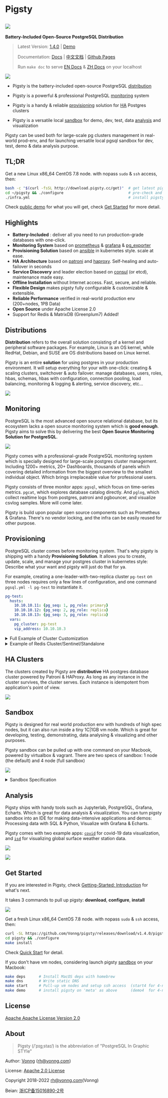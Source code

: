 # Pigsty

## ![](docs/_media/icon.svg)

**Battery-Included Open-Source PostgreSQL Distribution**

> Latest Version: [1.4.0](https://github.com/Vonng/pigsty/releases/tag/v1.4.0)  |  [Demo](http://home.pigsty.cc)
>
> Documentation: [Docs](https://pigsty.cc/) | [中文文档](https://pigsty.cc/#/zh-cn/) | [Github Pages](https://vonng.github.io/pigsty/#/)
> 
> Run `make doc` to serve [EN Docs](docs/) & [ZH Docs](docs/zh-cn/) on your localhost

![](docs/_media/what.svg)

* Pigsty is the battery-included open-source PostgreSQL [distribution](#distribution)

* Pigsty is a powerful & professional PostgreSQL [monitoring](#monitoring) system

* Pigsty is a handy & reliable [provisioning](#provisioning) solution for [HA](#ha-clusters) Postgres clusters

* Pigsty is a versatile local [sandbox](#sandbox) for demo, dev, test, data [analysis](#analysis) and visualization

Pigsty can be used both for large-scale pg clusters management in real-world prod-env, and for launching versatile local pgsql sandbox for dev, test, demo & data analysis purpose.



## TL;DR

Get a new Linux x86_64 CentOS 7.8 node. with nopass `sudo` & `ssh` access, then:

```bash
bash -c "$(curl -fsSL http://download.pigsty.cc/get)"  # get latest pigsty source
cd ~/pigsty && ./configure                             # pre-check and config templating 
./infra.yml                                            # install pigsty on current node
``` 

Check [public demo](http://demo.pigsty.cc) for what you will get, check [Get Started](#get-started) for more detail.



## Highlights

* **Battery-Included** : deliver all you need to run production-grade databases with one-click.
* **Monitoring System** based on [prometheus](https://prometheus.io/) & [grafana](https://grafana.com/) &  [pg_exporter](https://github.com/Vonng/pg_exporter)
* **Provisioning Solution** based on [ansible](https://docs.ansible.com/ansible/latest/index.html) in kubernetes style. scale at ease.
* **HA Architecture** based on [patroni](https://patroni.readthedocs.io/) and [haproxy](https://www.haproxy.org/). Self-healing and auto-failover in seconds
* **Service Discovery** and leader election based on [consul](https://www.consul.io/) (or etcd), maintenance made easy.
* **Offline Installation** without Internet access. Fast, secure, and reliable.
* **Flexible Design** makes pigsty fully configurable & customizable & extensible.
* **Reliable Performance** verified in real-world production env (200+nodes, 1PB Data)
* **Open Source** under Apache License 2.0
* Support for Redis & MatrixDB (Greenplum7) Added!


## Distributions


**Distribution** refers to the overall solution consisting of a kernel and peripheral software packages. For example, Linux is an OS kernel, while RedHat, Debian, and SUSE are OS distributions based on Linux kernel.

Pigsty is an entire **solution** for using postgres in your production environment. It will setup everything for your with one-click:
creating & scaling clusters, switchover & auto failover. manage databases, users, roles, hbas, schemas, hbas with configuration, connection pooling, load balancing, monitoring & logging & alerting, service discovery, etc...


![](docs/_media/infra.svg)


## Monitoring

PostgreSQL is the most advanced open source relational database, but its ecosystem lacks a open source monitoring system which is **good enough**. Pigsty aims to solve this by delivering the best **Open Source Monitoring Solution for PostgreSQL**.

![](docs/_media/overview-monitor.jpg)

Pigsty comes with a professional-grade PostgreSQL monitoring system which is specially designed for large-scale postgres cluster management. Including 1200+ metrics, 20+ Dashboards, thousands of panels which covering detailed information from the biggest overview to the smallest individual object. Which brings irreplaceable value for professional users.

Pigsty consists of three monitor apps: `pgsql`, which focus on time-series metrics. `pgcat`, which explores database catalog directly. And `pglog`, which collect realtime logs from postgres, patroni and pgbouncer, and visualize csvlog samples. More will come later.

Pigsty is build upon popular open source components such as Prometheus & Grafana. There's no vendor locking, and the infra can be easily reused for other purpose.


## Provisioning

PostgreSQL cluster comes before monitoring system. That's why pigsty is shipping with a handy **Provisioning Solution**.
It allows you to create, update, scale, and manage your postgres cluster in kubernetes style: Describe what your want and pigsty will just do that for ya.

For example, creating a one-leader-with-two-replica cluster `pg-test` on three nodes requires only a few lines of configuration, and one command `pgsql.yml -l pg-test` to instantiate it.


```yaml
pg-test:
  hosts:
    10.10.10.11: {pg_seq: 1, pg_role: primary}
    10.10.10.12: {pg_seq: 2, pg_role: replica}
    10.10.10.13: {pg_seq: 3, pg_role: replica}
  vars: 
    pg_cluster: pg-test
    vip_address: 10.10.10.3
```


<details>
<summary>Full Example of Cluster Customization</summary>

![](docs/_media/interface.jpg)

```yaml
#----------------------------------#
# cluster: pg-test (3-node)        #
#----------------------------------#
pg-meta:                                # required, ansible group name , pgsql cluster name. should be unique among environment
  hosts:                                # `<cluster>.hosts` holds instances definition of this cluster
    10.10.10.11: {pg_seq: 1, pg_role: primary}   # primary instance, leader of cluster
    10.10.10.12: {pg_seq: 2, pg_role: replica}   # replica instance, follower of leader
    10.10.10.13: {pg_seq: 3, pg_role: offline}   # offline instance, replica that allow offline access

    #---------------
    # mandatory                         # all configuration above (`ip`, `pg_seq`, `pg_role`) and `pg_cluster` are mandatory
    #---------------
  vars:                                 # `<cluster>.vars` holds CLUSTER LEVEL CONFIG of this pgsql cluster
    pg_cluster: pg-meta                 # required, pgsql cluster name, unique among cluster, used as namespace of cluster resources

    #---------------
    # optional                          # all configuration below are OPTIONAL for a pgsql cluster (Overwrite global default)
    #---------------
    pg_version: 13                      # pgsql version to be installed (use global version if missing)
    node_tune: tiny                     # node optimization profile: {oltp|olap|crit|tiny}, use tiny for vm sandbox
    pg_conf: tiny.yml                   # pgsql template:  {oltp|olap|crit|tiny}, use tiny for sandbox
    patroni_mode: pause                 # entering patroni pause mode after bootstrap  {default|pause|remove}
    patroni_watchdog_mode: off          # disable patroni watchdog on meta node        {off|require|automatic}
    pg_lc_ctype: en_US.UTF8             # use en_US.UTF8 locale for i18n char support  (required by `pg_trgm`)

    #---------------
    # biz databases                     # Defining Business Databases (Optional)
    #---------------
    pg_databases:                       # define business databases on this cluster, array of database definition
      # define the default `meta` database
      - name: meta                      # required, `name` is the only mandatory field of a database definition
        baseline: cmdb.sql              # optional, database sql baseline path, (relative path among ansible search path, e.g files/)
        # owner: postgres               # optional, database owner, postgres by default
        # template: template1           # optional, which template to use, template1 by default
        # encoding: UTF8                # optional, database encoding, UTF8 by default. (MUST same as template database)
        # locale: C                     # optional, database locale, C by default.  (MUST same as template database)
        # lc_collate: C                 # optional, database collate, C by default. (MUST same as template database)
        # lc_ctype: C                   # optional, database ctype, C by default.   (MUST same as template database)
        # tablespace: pg_default        # optional, default tablespace, 'pg_default' by default.
        # allowconn: true               # optional, allow connection, true by default. false will disable connect at all
        # revokeconn: false             # optional, revoke public connection privilege. false by default. (leave connect with grant option to owner)
        # pgbouncer: true               # optional, add this database to pgbouncer database list? true by default
        comment: pigsty meta database   # optional, comment string for this database
        connlimit: -1                   # optional, database connection limit, default -1 disable limit
        schemas: [pigsty]               # optional, additional schemas to be created, array of schema names
        extensions:                     # optional, additional extensions to be installed: array of schema definition `{name,schema}`
          - {name: adminpack, schema: pg_catalog}    # install adminpack to pg_catalog and install postgis to public
          - {name: postgis, schema: public}          # if schema is omitted, extension will be installed according to search_path.

      # define an additional database named grafana & prometheus (optional)
      - { name: grafana,    owner: dbuser_grafana    , revokeconn: true , comment: grafana    primary database }
      - { name: prometheus, owner: dbuser_prometheus , revokeconn: true , comment: prometheus primary database }

    #---------------
    # biz users                         # Defining Business Users (Optional)
    #---------------
    pg_users:                           # define business users/roles on this cluster, array of user definition
      # define admin user for meta database (This user are used for pigsty app deployment by default)
      - name: dbuser_meta               # required, `name` is the only mandatory field of a user definition
        password: md5d3d10d8cad606308bdb180148bf663e1  # md5 salted password of 'DBUser.Meta'
        # optional, plain text and md5 password are both acceptable (prefixed with `md5`)
        login: true                     # optional, can login, true by default  (new biz ROLE should be false)
        superuser: false                # optional, is superuser? false by default
        createdb: false                 # optional, can create database? false by default
        createrole: false               # optional, can create role? false by default
        inherit: true                   # optional, can this role use inherited privileges? true by default
        replication: false              # optional, can this role do replication? false by default
        bypassrls: false                # optional, can this role bypass row level security? false by default
        pgbouncer: true                 # optional, add this user to pgbouncer user-list? false by default (production user should be true explicitly)
        connlimit: -1                   # optional, user connection limit, default -1 disable limit
        expire_in: 3650                 # optional, now + n days when this role is expired (OVERWRITE expire_at)
        expire_at: '2030-12-31'         # optional, YYYY-MM-DD 'timestamp' when this role is expired  (OVERWRITTEN by expire_in)
        comment: pigsty admin user      # optional, comment string for this user/role
        roles: [dbrole_admin]           # optional, belonged roles. default roles are: dbrole_{admin,readonly,readwrite,offline}
        parameters: {}                  # optional, role level parameters with `ALTER ROLE SET`
        # search_path: public         # key value config parameters according to postgresql documentation (e.g: use pigsty as default search_path)
      - {name: dbuser_view , password: DBUser.Viewer  ,pgbouncer: true ,roles: [dbrole_readonly], comment: read-only viewer for meta database}

      # define additional business users for prometheus & grafana (optional)
      - {name: dbuser_grafana    , password: DBUser.Grafana    ,pgbouncer: true ,roles: [dbrole_admin], comment: admin user for grafana database }
      - {name: dbuser_prometheus , password: DBUser.Prometheus ,pgbouncer: true ,roles: [dbrole_admin], comment: admin user for prometheus database }
```

</details>

<details>
<summary>Example of Redis Cluster/Sentinel/Standalone</summary>

```yaml
#----------------------------------#
# redis sentinel example           #
#----------------------------------#
redis-meta:
  hosts:
    10.10.10.10:
      redis_node: 1
      redis_instances:  { 6001 : {} ,6002 : {} , 6003 : {} }
  vars:
    redis_cluster: redis-meta
    redis_mode: sentinel
    redis_max_memory: 128MB

#----------------------------------#
# redis cluster example            #
#----------------------------------#
redis-test:
  hosts:
    10.10.10.11:
      redis_node: 1
      redis_instances: { 6501 : {} ,6502 : {} ,6503 : {} ,6504 : {} ,6505 : {} ,6506 : {} }
    10.10.10.12:
      redis_node: 2
      redis_instances: { 6501 : {} ,6502 : {} ,6503 : {} ,6504 : {} ,6505 : {} ,6506 : {} }
  vars:
    redis_cluster: redis-test           # name of this redis 'cluster'
    redis_mode: cluster                 # standalone,cluster,sentinel
    redis_max_memory: 64MB              # max memory used by each redis instance
    redis_mem_policy: allkeys-lru       # memory eviction policy

#----------------------------------#
# redis standalone example         #
#----------------------------------#
redis-common:
  hosts:
    10.10.10.13:
      redis_node: 1
      redis_instances:
        6501: {}
        6502: { replica_of: '10.10.10.13 6501' }
        6503: { replica_of: '10.10.10.13 6501' }
  vars:
    redis_cluster: redis-common         # name of this redis 'cluster'
    redis_mode: standalone              # standalone,cluster,sentinel
    redis_max_memory: 64MB              # max memory used by each redis instance
```

</details>


## HA Clusters


The clusters created by Pigsty are **distributive** HA postgres database cluster powered by Patroni & HAProxy.
As long as any instance in the cluster survives, the cluster serves. Each instance is idempotent from application's point of view.


![](docs/_media/access.svg)





## Sandbox

Pigsty is designed for real world production env with hundreds of high spec nodes, but it can also run inside a tiny 1C|1GB vm node.
Which is great for developing, testing, demonstrating, data analysing & visualizing and other purposes.

Pigsty sandbox can be pulled up with one command on your Macbook, powered by virtualbox & vagrant.
There are two specs of sandbox: 1 node (the default) and 4 node (full sandbox)

![](docs/_media/sandbox.svg)

<details>
<summary>Sandbox Specification</summary>

**System Requirement**

* CentOS 7 / Red Hat 7 / Oracle Linux 7 or equivalent
* CentOS 7.8.2003 x86_64 is highly recommend (fully tested under production)

**Minimal Spec**

* Self-contained, single meta node, singleton pgsql cluster `pg-meta`
* Minimal requirement: 1 CPU Core & 2 GB RAM

**Demo setup ( TINY mode, vagrant demo)**

* 4 Node, including single meta node, singleton database cluster `pg-meta` and 3-instances pgsql cluster `pg-test`
* Spec:  2Core/4GB for meta controller node, 1Core/1GB for database node (x3)

**Production setup (OLTP/OLAP/CRIT mode)**

* 3 meta nodes , up to 100+ database clusters or 400~500 nodes
* Verified Spec: Dell R740 / 64 Core / 400GB Mem / 3TB PCI-E SSD

</details>



## Analysis

Pigsty ships with handy tools such as Jupyterlab, PostgreSQL, Grafana, Echarts. Which is great for data analysis & visualization.
You can turn pigsty sandbox into an IDE for making data-intensive applications and demos: Processing data with SQL & Python, Visualize with Grafana & Echarts.

Pigsty comes with two example apps:  [`covid`](http://demo.pigsty.cc/d/covid-overview) for covid-19 data visualization, and [`isd`](http://demo.pigsty.cc/d/isd-overview) for visualizing global surface weather station data.

![](docs/_media/overview-covid.jpg)

![](docs/_media/overview-isd.jpg)


## Get Started

If you are interested in Pigsty, check [Getting-Started: Introduction](docs/s-intro.md) for what's next.

It takes 3 commands to pull up pigsty: **download**, **configure**, **install**

![](docs/_media/how.svg)

Get a fresh Linux x86_64 CentOS 7.8 node. with nopass `sudo` & `ssh` access, then:

```bash
curl -SL https://github.com/Vonng/pigsty/releases/download/v1.4.0/pigsty.tgz | gzip -d | tar -xC ~
cd pigsty && ./configure
make install
```

Check [Quick Start](docs/s-install.md) for detail.

If you don't have vm nodes, considering launch pigsty [sandbox](docs/s-sandbox.md) on your Macbook:

```bash
make deps      # Install MacOS deps with homebrew
make dns       # Write static DNS
make start     # Pull-up vm nodes and setup ssh access  (start4 for 4-node demo)
make demo      # install pigsty on 'meta' as above      (demo4  for 4-node demo) 
```


## License

[Apache Apache License Version 2.0](LICENSE)


## About

> Pigsty (/ˈpɪɡˌstaɪ/) is the abbreviation of "PostgreSQL In Graphic STYle"

Author: [Vonng](https://vonng.com/en) ([rh@vonng.com](mailto:rh@vonng.com))

License: [Apache 2.0 License](LICENSE)

Copyright 2018-2022 rh@vonng.com(Vonng)

Beian: [浙ICP备15016890-2号](https://beian.miit.gov.cn/)